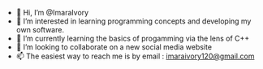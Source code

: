 - 👋 Hi, I’m @ImaraIvory
- 👀 I’m interested in learning programming concepts and developing my own software.
- 🌱 I’m currently learning the basics of progamming via the lens of C++
- 💞️ I’m looking to collaborate on a new social media website
- 📫 The easiest way to reach me is by email : imaraivory120@gmail.com

<!---
ImaraIvory/ImaraIvory is a ✨ special ✨ repository because its `README.md` (this file) appears on your GitHub profile.
You can click the Preview link to take a look at your changes.
--->

